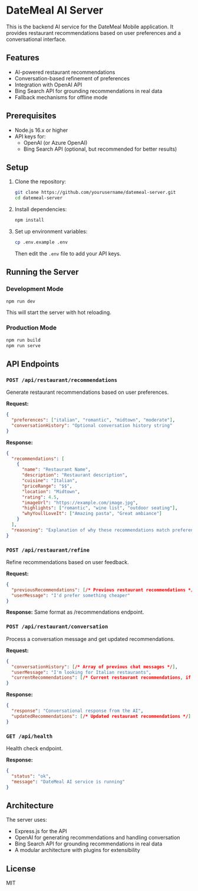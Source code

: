 # DateMeal AI Server

This is the backend AI service for the DateMeal Mobile application. It provides restaurant recommendations based on user preferences and a conversational interface.

## Features

- AI-powered restaurant recommendations
- Conversation-based refinement of preferences
- Integration with OpenAI API
- Bing Search API for grounding recommendations in real data
- Fallback mechanisms for offline mode

## Prerequisites

- Node.js 16.x or higher
- API keys for:
  - OpenAI (or Azure OpenAI)
  - Bing Search API (optional, but recommended for better results)

## Setup

1. Clone the repository:
   ```bash
   git clone https://github.com/yourusername/datemeal-server.git
   cd datemeal-server
   ```

2. Install dependencies:
   ```bash
   npm install
   ```

3. Set up environment variables:
   ```bash
   cp .env.example .env
   ```
   
   Then edit the `.env` file to add your API keys.

## Running the Server

### Development Mode

```bash
npm run dev
```

This will start the server with hot reloading.

### Production Mode

```bash
npm run build
npm run serve
```

## API Endpoints

### `POST /api/restaurant/recommendations`

Generate restaurant recommendations based on user preferences.

**Request:**
```json
{
  "preferences": ["italian", "romantic", "midtown", "moderate"],
  "conversationHistory": "Optional conversation history string"
}
```

**Response:**
```json
{
  "recommendations": [
    {
      "name": "Restaurant Name",
      "description": "Restaurant description",
      "cuisine": "Italian",
      "priceRange": "$$",
      "location": "Midtown",
      "rating": 4.5,
      "imageUrl": "https://example.com/image.jpg",
      "highlights": ["romantic", "wine list", "outdoor seating"],
      "whyYoullLoveIt": ["Amazing pasta", "Great ambiance"]
    }
  ],
  "reasoning": "Explanation of why these recommendations match preferences"
}
```

### `POST /api/restaurant/refine`

Refine recommendations based on user feedback.

**Request:**
```json
{
  "previousRecommendations": [/* Previous restaurant recommendations */],
  "userMessage": "I'd prefer something cheaper"
}
```

**Response:**
Same format as /recommendations endpoint.

### `POST /api/restaurant/conversation`

Process a conversation message and get updated recommendations.

**Request:**
```json
{
  "conversationHistory": [/* Array of previous chat messages */],
  "userMessage": "I'm looking for Italian restaurants",
  "currentRecommendations": [/* Current restaurant recommendations, if any */]
}
```

**Response:**
```json
{
  "response": "Conversational response from the AI",
  "updatedRecommendations": [/* Updated restaurant recommendations */]
}
```

### `GET /api/health`

Health check endpoint.

**Response:**
```json
{
  "status": "ok",
  "message": "DateMeal AI service is running"
}
```

## Architecture

The server uses:
- Express.js for the API
- OpenAI for generating recommendations and handling conversation
- Bing Search API for grounding recommendations in real data
- A modular architecture with plugins for extensibility

## License

MIT 